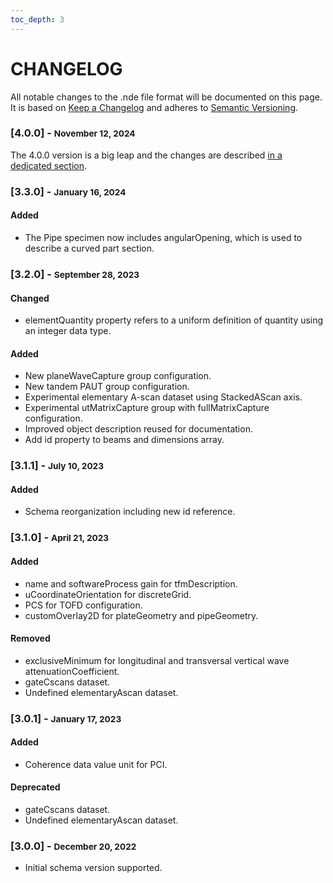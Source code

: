 ```yaml
---
toc_depth: 3
---
```


# CHANGELOG

All notable changes to the .nde file format will be documented on this page. It is based on [Keep a Changelog](https://keepachangelog.com/en/1.0.0/) and adheres to [Semantic Versioning](https://semver.org/spec/v2.0.0.html).

### [4.0.0] - <small>November 12, 2024</small>

The 4.0.0 version is a big leap and the changes are described [in a dedicated section](version-4.0/whats-new-4.0.md). 

### [3.3.0] - <small>January 16, 2024</small>

#### Added
- The Pipe specimen now includes angularOpening, which is used to describe a curved part section.

### [3.2.0] - <small>September 28, 2023</small>

#### Changed
- elementQuantity property refers to a uniform definition of quantity using an integer data type.

#### Added
- New planeWaveCapture group configuration.
- New tandem PAUT group configuration.
- Experimental elementary A-scan dataset using StackedAScan axis.
- Experimental utMatrixCapture group with fullMatrixCapture configuration.
- Improved object description reused for documentation.
- Add id property to beams and dimensions array.

### [3.1.1] - <small>July 10, 2023</small>

#### Added
- Schema reorganization including new id reference.

### [3.1.0] - <small>April 21, 2023</small>

#### Added
- name and softwareProcess gain for tfmDescription.
- uCoordinateOrientation for discreteGrid.
- PCS for TOFD configuration.
- customOverlay2D for plateGeometry and pipeGeometry.

#### Removed
- exclusiveMinimum for longitudinal and transversal vertical wave attenuationCoefficient.
- gateCscans dataset.
- Undefined elementaryAscan dataset.

### [3.0.1] - <small>January 17, 2023</small>

#### Added
- Coherence data value unit for PCI.

#### Deprecated
- gateCscans dataset.
- Undefined elementaryAscan dataset.

### [3.0.0] - <small>December 20, 2022</small>
- Initial schema version supported.


